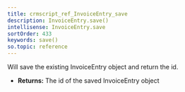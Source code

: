 ```yaml
---
title: crmscript_ref_InvoiceEntry_save
description: InvoiceEntry.save()
intellisense: InvoiceEntry.save
sortOrder: 433
keywords: save()
so.topic: reference
---
```



Will save the existing InvoiceEntry object and return the id.



* **Returns:** The id of the saved InvoiceEntry object


